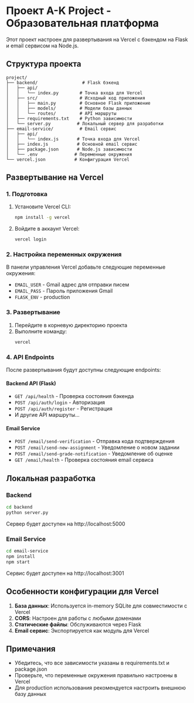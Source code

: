 # Проект A-K Project - Образовательная платформа

Этот проект настроен для развертывания на Vercel с бэкендом на Flask и email сервисом на Node.js.

## Структура проекта

```
project/
├── backend/                 # Flask бэкенд
│   ├── api/
│   │   └── index.py        # Точка входа для Vercel
│   ├── src/                # Исходный код приложения
│   │   ├── main.py         # Основное Flask приложение
│   │   ├── models/         # Модели базы данных
│   │   └── routes/         # API маршруты
│   ├── requirements.txt    # Python зависимости
│   └── server.py          # Локальный сервер для разработки
├── email-service/          # Email сервис
│   ├── api/
│   │   └── index.js       # Точка входа для Vercel
│   ├── index.js           # Основной email сервис
│   ├── package.json       # Node.js зависимости
│   └── .env              # Переменные окружения
└── vercel.json           # Конфигурация Vercel
```

## Развертывание на Vercel

### 1. Подготовка

1. Установите Vercel CLI:
   ```bash
   npm install -g vercel
   ```

2. Войдите в аккаунт Vercel:
   ```bash
   vercel login
   ```

### 2. Настройка переменных окружения

В панели управления Vercel добавьте следующие переменные окружения:

- `EMAIL_USER` - Gmail адрес для отправки писем
- `EMAIL_PASS` - Пароль приложения Gmail
- `FLASK_ENV` - production

### 3. Развертывание

1. Перейдите в корневую директорию проекта
2. Выполните команду:
   ```bash
   vercel
   ```

### 4. API Endpoints

После развертывания будут доступны следующие endpoints:

#### Backend API (Flask)
- `GET /api/health` - Проверка состояния бэкенда
- `POST /api/auth/login` - Авторизация
- `POST /api/auth/register` - Регистрация
- И другие API маршруты...

#### Email Service
- `POST /email/send-verification` - Отправка кода подтверждения
- `POST /email/send-new-assignment` - Уведомление о новом задании
- `POST /email/send-grade-notification` - Уведомление об оценке
- `GET /email/health` - Проверка состояния email сервиса

## Локальная разработка

### Backend
```bash
cd backend
python server.py
```
Сервер будет доступен на http://localhost:5000

### Email Service
```bash
cd email-service
npm install
npm start
```
Сервис будет доступен на http://localhost:3001

## Особенности конфигурации для Vercel

1. **База данных**: Используется in-memory SQLite для совместимости с Vercel
2. **CORS**: Настроен для работы с любыми доменами
3. **Статические файлы**: Обслуживаются через Flask
4. **Email сервис**: Экспортируется как модуль для Vercel

## Примечания

- Убедитесь, что все зависимости указаны в requirements.txt и package.json
- Проверьте, что переменные окружения правильно настроены в Vercel
- Для production использования рекомендуется настроить внешнюю базу данных

